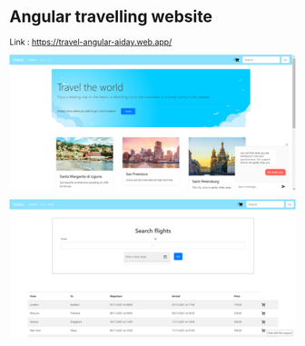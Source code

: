 # Angular travelling website

Link : https://travel-angular-aiday.web.app/

![alt text](https://github.com/aiday-mar/Angular-travel-app/blob/master/Angular_Picture_1.PNG?raw=true)

![alt text](https://github.com/aiday-mar/Angular-travel-app/blob/master/Angular_Picture_2.PNG?raw=true)
